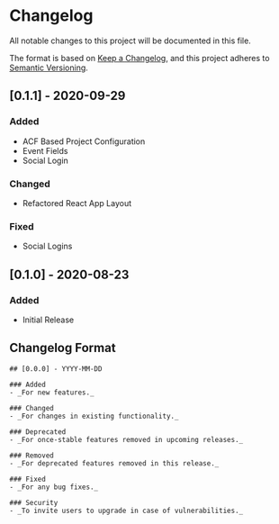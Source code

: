 # Changelog

All notable changes to this project will be documented in this file.

The format is based on [Keep a Changelog](https://keepachangelog.com/en/1.0.0/),
and this project adheres to [Semantic Versioning](https://semver.org/spec/v2.0.0.html).

## [0.1.1] - 2020-09-29

### Added
- ACF Based Project Configuration
- Event Fields
- Social Login

### Changed
- Refactored React App Layout

### Fixed
- Social Logins

## [0.1.0] - 2020-08-23

### Added
- Initial Release

## Changelog Format

```
## [0.0.0] - YYYY-MM-DD

### Added
- _For new features._

### Changed
- _For changes in existing functionality._

### Deprecated
- _For once-stable features removed in upcoming releases._

### Removed
- _For deprecated features removed in this release._

### Fixed
- _For any bug fixes._

### Security
- _To invite users to upgrade in case of vulnerabilities._
```
